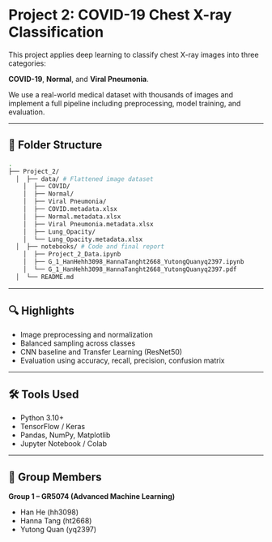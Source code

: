 # Project 2: COVID-19 Chest X-ray Classification

This project applies deep learning to classify chest X-ray images into three categories: 

**COVID-19**, **Normal**, and **Viral Pneumonia**.

We use a real-world medical dataset with thousands of images and implement a full pipeline including preprocessing, model training, and evaluation.

---

## 📁 Folder Structure

```bash
.
├── Project_2/ 
  │  ├── data/ # Flattened image dataset
    │  ├── COVID/
    │  ├── Normal/
    │  ├── Viral Pneumonia/
    │  ├── COVID.metadata.xlsx
    │  ├── Normal.metadata.xlsx
    │  ├── Viral Pneumonia.metadata.xlsx
    │  ├── Lung_Opacity/
    │  └── Lung_Opacity.metadata.xlsx
  │  ├── notebooks/ # Code and final report
    │  ├── Project_2_Data.ipynb
    │  ├── G_1_HanHehh3098_HannaTanght2668_YutongQuanyq2397.ipynb
    │  └── G_1_HanHehh3098_HannaTanght2668_YutongQuanyq2397.pdf
  │  └── README.md
```

---

## 🔍 Highlights

- Image preprocessing and normalization
- Balanced sampling across classes
- CNN baseline and Transfer Learning (ResNet50)
- Evaluation using accuracy, recall, precision, confusion matrix

---

## 🛠️ Tools Used

- Python 3.10+
- TensorFlow / Keras
- Pandas, NumPy, Matplotlib
- Jupyter Notebook / Colab

---

## 👥 Group Members

**Group 1 – GR5074 (Advanced Machine Learning)**  
- Han He (hh3098)  
- Hanna Tang (ht2668)  
- Yutong Quan (yq2397)



